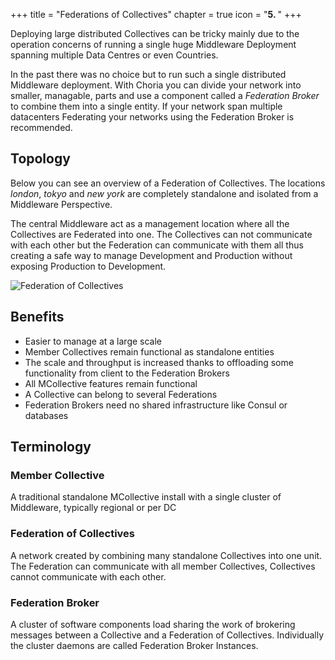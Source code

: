 +++
title = "Federations of Collectives"
chapter = true
icon = "<b>5. </b>"
+++

Deploying large distributed Collectives can be tricky mainly due to the operation concerns of running a single huge Middleware Deployment spanning multiple Data Centres or even Countries.

In the past there was no choice but to run such a single distributed Middleware deployment. With Choria you can divide your network into smaller, managable, parts and use a component called a *Federation Broker* to combine them into a single entity.  If your network span multiple datacenters Federating your networks using the Federation Broker is recommended.

## Topology

Below you can see an overview of a Federation of Collectives.  The locations *london*, *tokyo* and *new york* are completely standalone and isolated from a Middleware Perspective.

The central Middleware act as a management location where all the Collectives are Federated into one.  The Collectives can not communicate with each other but the Federation can communicate with them all thus creating a safe way to manage Development and Production without exposing Production to Development.

![Federation of Collectives](../choria_federation.png)

## Benefits

 * Easier to manage at a large scale
 * Member Collectives remain functional as standalone entities
 * The scale and throughput is increased thanks to offloading some functionality from client to the Federation Brokers
 * All MCollective features remain functional
 * A Collective can belong to several Federations
 * Federation Brokers need no shared infrastructure like Consul or databases

## Terminology

### Member Collective

A traditional standalone MCollective install with a single cluster of Middleware, typically regional or per DC

### Federation of Collectives

A network created by combining many standalone Collectives into one unit.  The Federation can communicate with all member Collectives, Collectives cannot communicate with each other.

### Federation Broker

A cluster of software components load sharing the work of brokering messages between a Collective and a Federation of Collectives.  Individually the cluster daemons are called Federation Broker Instances.
